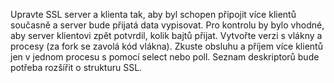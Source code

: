 
Upravte SSL server a klienta tak, aby byl schopen připojit více klientů současně a server bude přijatá data vypisovat. Pro kontrolu by bylo vhodné, aby server klientovi zpět potvrdil, kolik bajtů přijat.
Vytvořte verzi s vlákny a procesy (za fork se zavolá kód vlákna).
Zkuste obsluhu a příjem více klientů jen v jednom procesu s pomocí select nebo poll. Seznam deskriptorů bude potřeba rozšířit o strukturu SSL.
